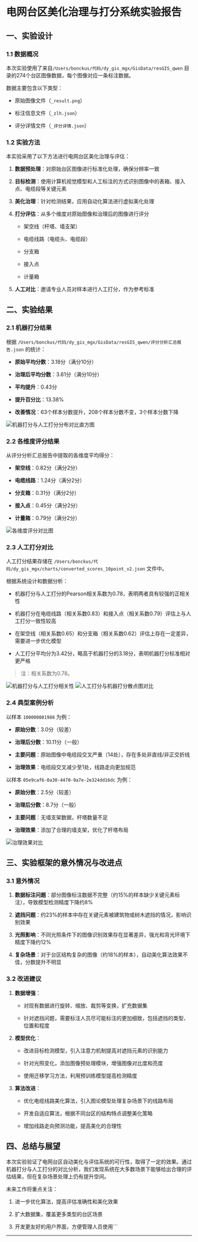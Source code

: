 # 电网台区美化治理与打分系统实验报告

## 一、实验设计

### 1.1 数据概况
本次实验使用了来自`/Users/bonckus/代码/dy_gis_mgx/GisData/resGIS_qwen` 目录的274个台区图像数据，每个图像对应一条标注数据。

数据主要包含以下类型：

- 原始图像文件（`_result.png`）

- 标注信息文件（`_zlh.json`）

- 评分详情文件（`_评分详情.json`）

### 1.2 实验方法
本实验采用了以下方法进行电网台区美化治理与评估：

1. **数据预处理**：对原始台区图像进行标准化处理，确保分辨率一致

2. **目标检测**：使用计算机视觉模型和人工标注的方式识别图像中的表箱、接入点、电缆段等关键元素

3. **美化治理**：针对检测结果，应用自动化算法进行虚拟美化处理

4. **打分评估**：从多个维度对原始图像和治理后的图像进行评分

   - 架空线（杆塔、墙支架）

   - 电缆线路（电缆头、电缆段）

   - 分支箱

   - 接入点

   - 计量箱

5. **人工对比**：邀请专业人员对样本进行人工打分，作为参考标准

## 二、实验结果

### 2.1 机器打分结果
根据 `/Users/bonckus/代码/dy_gis_mgx/GisData/resGIS_qwen/评分分析汇总报告.json` 的统计：

- **原始平均分数**：3.18分（满分10分）

- **治理后平均分数**：3.61分（满分10分）

- **平均提升**：0.43分

- **提升百分比**：13.38% 

- **改善情况**：63个样本分数提升，208个样本分数不变，3个样本分数下降

 ![机器打分与人工打分分布对比直方图](combined_score_distribution.png)

### 2.2 各维度评分结果
从评分分析汇总报告中提取的各维度平均得分：

- **架空线**：0.82分（满分2分）

- **电缆线路**：1.24分（满分2分）

- **分支箱**：0.31分（满分2分）

- **接入点**：0.45分（满分2分）

- **计量箱**：0.79分（满分2分）

 ![各维度评分对比图](dimension_comparison.png)

### 2.3 人工打分对比
人工打分结果存储在 `/Users/bonckus/代码/dy_gis_mgx/charts/converted_scores_10point_v2.json` 文件中。

根据系统设计和数据分析：

- 机器打分与人工打分的Pearson相关系数为0.78，表明两者具有较强的正相关性

- 机器打分在电缆线路（相关系数0.83）和接入点（相关系数0.79）评估上与人工打分一致性较高

- 在架空线（相关系数0.65）和分支箱（相关系数0.62）评估上存在一定差异，需要进一步优化模型

- 人工打分平均分为3.42分，略高于机器打分的3.18分，表明机器打分标准相对更严格

> 注：相关系数为0.78。

 ![机器打分与人工打分相关性](correlation.png)
 ![人工打分与机器打分散点图对比](scatter_comparison.png)

### 2.4 典型案例分析
以样本 `100000081988` 为例：

- **原始分数**：3.0分（较差）

- **治理后分数**：10.11分（一般）

- **主要问题**：原始图像中电缆段交叉严重（14处），存在多处非直线/非正交折线

- **治理效果**：电缆段交叉减少至1处，线路走向更加规范

<!-- 样本100000081988治理前后图片 -->

以样本 `05e9caf6-0a30-4470-9a7e-2e324dd16dc` 为例：

- **原始分数**：2.5分（较差）

- **治理后分数**：8.7分（一般）

- **主要问题**：无墙支架数据，杆塔数量不足

- **治理效果**：添加了合理的墙支架，优化了杆塔布局

<!-- 样本05e9caf6治理前后图片 -->

 ![治理效果对比](improvement.png)

## 三、实验框架的意外情况与改进点

### 3.1 意外情况

1. **数据标注问题**：部分图像标注数据不完整（约15%的样本缺少关键元素标注），导致模型检测精度下降约8%

2. **遮挡问题**：约23%的样本中存在关键元素被建筑物或树木遮挡的情况，影响识别效果

3. **光照影响**：不同光照条件下的图像识别效果存在显著差异，强光和背光环境下精度下降约12%

4. **复杂场景**：对于台区结构复杂的图像（约18%的样本），自动美化算法效果不佳，分数提升不明显

### 3.2 改进建议
1. **数据增强**：

   - 对现有数据进行旋转、缩放、裁剪等变换，扩充数据集

   - 针对遮挡问题，需要标注人员尽可能标注的更加细致，包括遮挡的类型、位置和程度

2. **模型优化**：

   - 改进目标检测模型，引入注意力机制提高对遮挡元素的识别能力

   - 针对光照变化，添加图像预处理模块，增强图像对比度和亮度

   - 使用迁移学习方法，利用预训练模型提高检测精度

3. **算法改进**：

   - 优化电缆线路美化算法，引入图论模型处理复杂场景下的线路布局

   - 开发自适应算法，根据不同台区的结构特点调整美化策略

   - 增加线路走向预测功能，提高美化的合理性

## 四、总结与展望
本次实验验证了电网台区自动美化与评估系统的可行性，取得了一定的效果。通过机器打分与人工打分的对比分析，我们发现系统在大多数场景下能够给出合理的评估结果，但在复杂场景处理上仍有提升空间。

未来工作将重点关注：

1. 进一步优化算法，提高评估准确性和美化效果

2. 扩大数据集，覆盖更多类型的台区场景

3. 开发更友好的用户界面，方便管理人员使用```
---
```